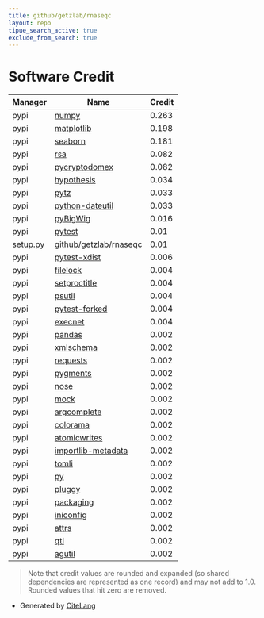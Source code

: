 ```yaml
---
title: github/getzlab/rnaseqc
layout: repo
tipue_search_active: true
exclude_from_search: true
---
```

# Software Credit

|Manager|Name|Credit|
|-------|----|------|
|pypi|[numpy](https://www.numpy.org)|0.263|
|pypi|[matplotlib](https://matplotlib.org)|0.198|
|pypi|[seaborn](https://seaborn.pydata.org)|0.181|
|pypi|[rsa](https://stuvel.eu/rsa)|0.082|
|pypi|[pycryptodomex](https://www.pycryptodome.org)|0.082|
|pypi|[hypothesis](https://hypothesis.works)|0.034|
|pypi|[pytz](http://pythonhosted.org/pytz)|0.033|
|pypi|[python-dateutil](https://github.com/dateutil/dateutil)|0.033|
|pypi|[pyBigWig](https://github.com/dpryan79/pyBigWig)|0.016|
|pypi|[pytest](https://docs.pytest.org/en/latest/)|0.01|
|setup.py|github/getzlab/rnaseqc|0.01|
|pypi|[pytest-xdist](https://github.com/pytest-dev/pytest-xdist)|0.006|
|pypi|[filelock](https://github.com/tox-dev/py-filelock)|0.004|
|pypi|[setproctitle](https://pypi.org/project/setproctitle)|0.004|
|pypi|[psutil](https://pypi.org/project/psutil)|0.004|
|pypi|[pytest-forked](https://pypi.org/project/pytest-forked)|0.004|
|pypi|[execnet](https://pypi.org/project/execnet)|0.004|
|pypi|[pandas](https://pandas.pydata.org)|0.002|
|pypi|[xmlschema](https://pypi.org/project/xmlschema)|0.002|
|pypi|[requests](https://pypi.org/project/requests)|0.002|
|pypi|[pygments](https://pypi.org/project/pygments)|0.002|
|pypi|[nose](https://pypi.org/project/nose)|0.002|
|pypi|[mock](https://pypi.org/project/mock)|0.002|
|pypi|[argcomplete](https://pypi.org/project/argcomplete)|0.002|
|pypi|[colorama](https://pypi.org/project/colorama)|0.002|
|pypi|[atomicwrites](https://pypi.org/project/atomicwrites)|0.002|
|pypi|[importlib-metadata](https://pypi.org/project/importlib-metadata)|0.002|
|pypi|[tomli](https://pypi.org/project/tomli)|0.002|
|pypi|[py](https://pypi.org/project/py)|0.002|
|pypi|[pluggy](https://pypi.org/project/pluggy)|0.002|
|pypi|[packaging](https://pypi.org/project/packaging)|0.002|
|pypi|[iniconfig](https://pypi.org/project/iniconfig)|0.002|
|pypi|[attrs](https://pypi.org/project/attrs)|0.002|
|pypi|[qtl](https://pypi.org/project/qtl)|0.002|
|pypi|[agutil](https://github.com/agraubert/agutil)|0.002|


> Note that credit values are rounded and expanded (so shared dependencies are represented as one record) and may not add to 1.0. Rounded values that hit zero are removed.


- Generated by [CiteLang](https://github.com/vsoch/citelang)
